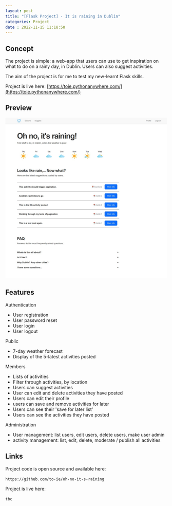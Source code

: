 ```yaml
---
layout: post
title: "[Flask Project] - It is raining in Dublin" 
categories: Project
date : 2022-11-15 11:18:50
---
```

## Concept
The project is simple: a web-app that users can use to get inspiration on what to do on a rainy day, in Dublin. Users can also suggest activities. 

The aim of the project is for me to test my new-learnt Flask skills. 

Project is live here: [https://toie.pythonanywhere.com/](https://toie.pythonanywhere.com/)

## Preview
![Preview](https://github.com/to-ie/oh-no-it-s-raining/raw/main/app/static/index.jpg)

## Features
Authentication
- User registration
- User password reset
- User login
- User logout

Public
- 7-day weather forecast
- Display of the 5-latest activities posted

Members
- Lists of activities
- Filter through activities, by location
- Users can suggest activities
- User can edit and delete activities they have posted
- Users can edit their profile
- users can save and remove activities for later
- Users can see their 'save for later list'
- Users can see the activities they have posted

Administration
- User management: list users, edit users, delete users, make user admin
- activity management: list, edit, delete, moderate / publish all activities

## Links
Project code is open source and available here: 

`https://github.com/to-ie/oh-no-it-s-raining`

Project is live here:

`tbc`

